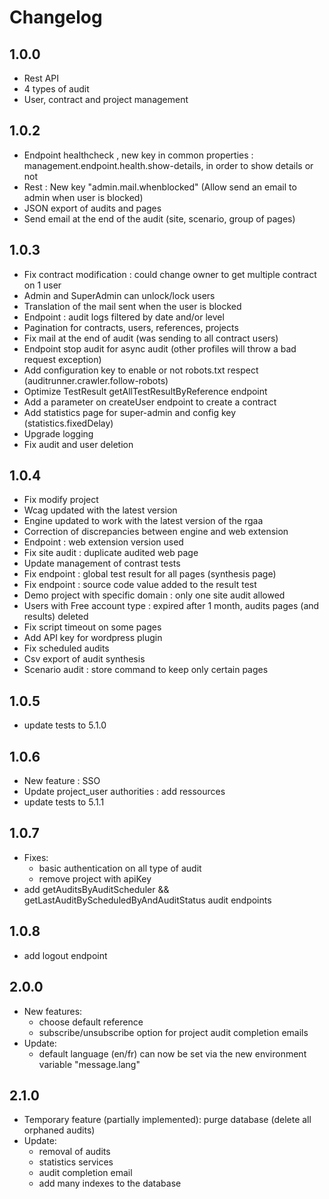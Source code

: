 # Changelog

## 1.0.0

- Rest API
- 4 types of audit
- User, contract and project management

## 1.0.2

- Endpoint healthcheck , new key in common properties : management.endpoint.health.show-details, in order to show
  details or not
- Rest : New key "admin.mail.whenblocked" (Allow send an email to admin when user is blocked)
- JSON export of audits and pages
- Send email at the end of the audit (site, scenario, group of pages)

## 1.0.3

- Fix contract modification : could change owner to get multiple contract on 1 user
- Admin and SuperAdmin can unlock/lock users
- Translation of the mail sent when the user is blocked
- Endpoint : audit logs filtered by date and/or level
- Pagination for contracts, users, references, projects
- Fix mail at the end of audit (was sending to all contract users)
- Endpoint stop audit for async audit (other profiles will throw a bad request exception)
- Add configuration key to enable or not robots.txt respect (auditrunner.crawler.follow-robots)
- Optimize TestResult getAllTestResultByReference endpoint
- Add a parameter on createUser endpoint to create a contract
- Add statistics page for super-admin and config key (statistics.fixedDelay)
- Upgrade logging
- Fix audit and user deletion

## 1.0.4
- Fix modify project
- Wcag updated with the latest version
- Engine updated to work with the latest version of the rgaa
- Correction of discrepancies between engine and web extension
- Endpoint : web extension version used
- Fix site audit : duplicate audited web page
- Update management of contrast tests
- Fix endpoint : global test result for all pages (synthesis page)
- Fix endpoint : source code value added to the result test
- Demo project with specific domain : only one site audit allowed
- Users with Free account type : expired after 1 month, audits pages (and results) deleted
- Fix script timeout on some pages
- Add API key for wordpress plugin
- Fix scheduled audits
- Csv export of audit synthesis
- Scenario audit : store command to keep only certain pages

## 1.0.5
- update tests to 5.1.0

## 1.0.6
- New feature : SSO
- Update project_user authorities : add ressources
- update tests to 5.1.1

## 1.0.7
- Fixes:
  - basic authentication on all type of audit
  - remove project with apiKey
- add getAuditsByAuditScheduler && getLastAuditByScheduledByAndAuditStatus audit endpoints

## 1.0.8
- add logout endpoint

## 2.0.0
- New features:
  - choose default reference
  - subscribe/unsubscribe option for project audit completion emails
- Update:
  - default language (en/fr) can now be set via the new environment variable "message.lang"

## 2.1.0
- Temporary feature (partially implemented): purge database (delete all orphaned audits)
- Update:
  - removal of audits
  - statistics services
  - audit completion email
  - add many indexes to the database